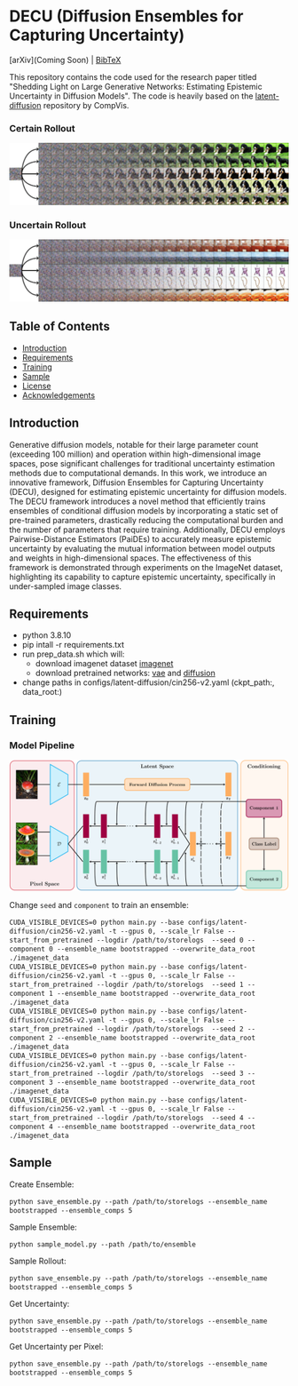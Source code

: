 # DECU (Diffusion Ensembles for Capturing Uncertainty)
[arXiv](Coming Soon) | [BibTeX](#bibtex)

This repository contains the code used for the research paper titled "Shedding Light on Large Generative Networks:
Estimating Epistemic Uncertainty in Diffusion Models". The code is heavily based on the [latent-diffusion](https://github.com/CompVis/latent-diffusion) repository by CompVis.

### Certain Rollout
<p align="center">
<img src=assets/certain_rollout.png />
</p>

### Uncertain Rollout
<p align="center">
<img src=assets/uncertain_rollout.png />
</p>


## Table of Contents

- [Introduction](#introduction)
- [Requirements](#requirements)
- [Training](#training)
- [Sample](#sample)
- [License](#license)
- [Acknowledgements](#acknowledgements)

## Introduction

Generative diffusion models, notable for their large parameter count (exceeding 100 million) and operation within high-dimensional image spaces, pose significant challenges for traditional uncertainty estimation methods due to computational demands. In this work, we introduce an innovative framework, Diffusion Ensembles for Capturing Uncertainty (DECU), designed for estimating epistemic uncertainty for diffusion models. The DECU framework introduces a novel method that efficiently trains ensembles of conditional diffusion models by incorporating a static set of pre-trained parameters, drastically reducing the computational burden and the number of parameters that require training. Additionally, DECU employs Pairwise-Distance Estimators (PaiDEs) to accurately measure epistemic uncertainty by evaluating the mutual information between model outputs and weights in high-dimensional spaces. The effectiveness of this framework is demonstrated through experiments on the ImageNet dataset, highlighting its capability to capture epistemic uncertainty, specifically in under-sampled image classes.

## Requirements

- python 3.8.10
- pip intall -r requirements.txt
- run prep_data.sh which will:
   - download imagenet dataset [imagenet](https://image-net.org/challenges/LSVRC/2012/2012-downloads.php)
   - download pretrained networks: [vae](https://ommer-lab.com/files/latent-diffusion/vq-f4.zip) and [diffusion](https://ommer-lab.com/files/latent-diffusion/nitro/cin/model.ckpt)
- change paths in configs/latent-diffusion/cin256-v2.yaml (ckpt_path:, data_root:)

## Training

### Model Pipeline
<p align="center">
<img src=assets/flow_chart.png />
</p>

Change ```seed``` and ```component``` to train an ensemble:

```
CUDA_VISIBLE_DEVICES=0 python main.py --base configs/latent-diffusion/cin256-v2.yaml -t --gpus 0, --scale_lr False --start_from_pretrained --logdir /path/to/storelogs  --seed 0 --component 0 --ensemble_name bootstrapped --overwrite_data_root ./imagenet_data
CUDA_VISIBLE_DEVICES=0 python main.py --base configs/latent-diffusion/cin256-v2.yaml -t --gpus 0, --scale_lr False --start_from_pretrained --logdir /path/to/storelogs  --seed 1 --component 1 --ensemble_name bootstrapped --overwrite_data_root ./imagenet_data
CUDA_VISIBLE_DEVICES=0 python main.py --base configs/latent-diffusion/cin256-v2.yaml -t --gpus 0, --scale_lr False --start_from_pretrained --logdir /path/to/storelogs  --seed 2 --component 2 --ensemble_name bootstrapped --overwrite_data_root ./imagenet_data
CUDA_VISIBLE_DEVICES=0 python main.py --base configs/latent-diffusion/cin256-v2.yaml -t --gpus 0, --scale_lr False --start_from_pretrained --logdir /path/to/storelogs  --seed 3 --component 3 --ensemble_name bootstrapped --overwrite_data_root ./imagenet_data
CUDA_VISIBLE_DEVICES=0 python main.py --base configs/latent-diffusion/cin256-v2.yaml -t --gpus 0, --scale_lr False --start_from_pretrained --logdir /path/to/storelogs  --seed 4 --component 4 --ensemble_name bootstrapped --overwrite_data_root ./imagenet_data
```

## Sample

Create Ensemble:

```
python save_ensemble.py --path /path/to/storelogs --ensemble_name bootstrapped --ensemble_comps 5
```

Sample Ensemble:

```
python sample_model.py --path /path/to/ensemble
```

Sample Rollout:

```
python save_ensemble.py --path /path/to/storelogs --ensemble_name bootstrapped --ensemble_comps 5
```

Get Uncertainty:

```
python save_ensemble.py --path /path/to/storelogs --ensemble_name bootstrapped --ensemble_comps 5
```

Get Uncertainty per Pixel:

```
python save_ensemble.py --path /path/to/storelogs --ensemble_name bootstrapped --ensemble_comps 5
```
